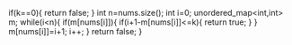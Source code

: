 if(k==0){
return false;
}
int n=nums.size();
int i=0;
unordered_map<int,int> m;
while(i<n){
if(m[nums[i]]){
if(i+1-m[nums[i]]<=k){
return true;
}
}
m[nums[i]]=i+1;
i++;
}
return false;
}